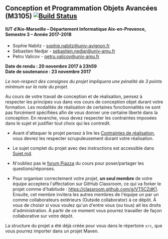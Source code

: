 ## Conception et Programmation Objets Avancées (M3105) [![Build Status](https://travis-ci.com/IUTInfoAix-M3105/M3105_Projet.svg?token=zPXgu159amQhEb4ShTxW&branch=master)](https://travis-ci.com/IUTInfoAix-M3105/M3105_Projet)



#### IUT d’Aix-Marseille – Département Informatique Aix-en-Provence, Semestre 3 – Année 2017-2018

* Sophie Nabitz - [sophie.nabitz@univ-avignon.fr](sophie.nabitz@univ-avignon.fr)
* Sébastien Nedjar - [sebastien.nedjar@univ-amu.fr](sebastien.nedjar@univ-amu.fr)
* Petru Valicov - [petru.valicov@univ-amu.fr](petru.valicov@univ-amu.fr)

**Date de rendu : 20 novembre 2017 à 23h59**  
**Date de soutenance : 23 novembre 2017**

*Le non-respect des consignes du projet impliquera une pénalité de 3 points minimum sur la note du projet.*

Au cours de votre travail de conception et de réalisation, pensez à respecter les principes vus dans vos cours de conception objet durant votre formation. Les modalités de réalisation de certaines fonctionnalités ne sont pas forcément spécifiées afin de vous donner une certaine liberté dans la conception. En revanche, vous devez respecter les contraintes imposées dans le sujet et justifier tout choix qui les contredit.

* Avant d'attaquer le projet pensez à lire les [Contraintes de réalisation](ContraintesRealisation.md), vous devrez les respecter scrupuleusement durant votre réalisation.

* Le sujet complet du projet avec des instructions est accessible dans [Sujet.md](Sujet.md).

* N'oubliez pas le [forum Piazza](https://piazza.com/univ-amu.fr/fall2017/m3105/home) du cours pour poser/partager les questions/réponses.

* Pour organiser correctement votre projet, __un seul membre__ de votre équipe acceptera l'affectation sur GitHub Classroom, ce qui va forker le projet comme d'habitude : https://classroom.github.com/g/VT5CZdK1.
Ensuite, cet membre invitera les autres membres de l'équipe un par un comme collaborateurs extérieurs (Outside collaborator) à ce dépôt. À vous de choisir si vous voulez qu'un d'entre vous (ou tous) ait les droits d'administration. À partir de ce moment vous pourrez travailler de façon collaborative sur votre dépôt.

La structure du projet a été déjà créée pour vous dans le répertoire `src`, que vous pourrez importer dans un projet Maven.
